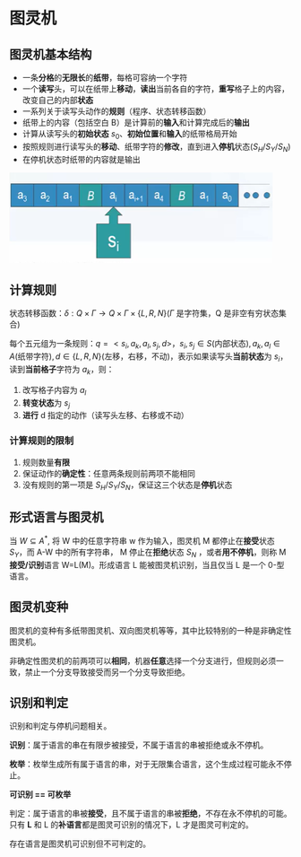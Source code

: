 # 图灵机

## 图灵机基本结构

- 一条**分格**的**无限长**的**纸带**，每格可容纳一个字符
- 一个**读写**头，可以在纸带上**移动**，**读出**当前各自的字符，**重写**格子上的内容，改变自己的内部**状态**
- 一系列关于读写头动作的**规则**（程序、状态转移函数）
- 纸带上的内容（包括空白 B）是计算前的**输入**和计算完成后的**输出**
- 计算从读写头的**初始状态** $s_0$、**初始位置**和**输入**的纸带格局开始
- 按照规则进行读写头的**移动**、纸带字符的**修改**，直到进入**停机**状态$(S_H/S_Y/S_N)$
- 在停机状态时纸带的内容就是输出

![图 1](images/f94b410a4d88f6fd88bb20fbb9870edbb7ce6c168d271a6eca45b516a6981042--06444.png)

## 计算规则

状态转移函数：$\delta:Q\times\Gamma\rightarrow Q\times\Gamma\times\{L,R,N\}$($\Gamma$ 是字符集，Q 是非空有穷状态集合)

每个五元组为一条规则：$q=<s_i,a_k,a_l,s_j,d>$，$s_i,s_j \in S(\text{内部状态}),a_k,a_l\in A(\text{纸带字符}),d\in\{L,R,N\}(\text{左移，右移，不动})$，表示如果读写头**当前状态**为 $s_i$，读到**当前格子**字符为 $a_k$，则：

1. 改写格子内容为 $a_l$
2. **转变状态**为 $s_j$
3. **进行** d 指定的动作（读写头左移、右移或不动）

### 计算规则的限制

1. 规则数量**有限**
2. 保证动作的**确定性**：任意两条规则前两项不能相同
3. 没有规则的第一项是 $S_H/S_Y/S_N$，保证这三个状态是**停机**状态

## 形式语言与图灵机

当 $W \subseteq A^*$, 将 W 中的任意字符串 w 作为输入，图灵机 M 都停止在**接受**状态 $S_Y$，而 A-W 中的所有字符串， M 停止在**拒绝**状态 $S_N$ ，或者**用不停机**，则称 M **接受/识别**语言 W=L(M)。形成语言 L 能被图灵机识别，当且仅当 L 是一个 0-型语言。

## 图灵机变种

图灵机的变种有多纸带图灵机、双向图灵机等等，其中比较特别的一种是非确定性图灵机。

非确定性图灵机的前两项可以**相同**，机器**任意**选择一个分支进行，但规则必须一致，禁止一个分支导致接受而另一个分支导致拒绝。

## 识别和判定

识别和判定与停机问题相关。

**识别**：属于语言的串在有限步被接受，不属于语言的串被拒绝或永不停机。

**枚举**：枚举生成所有属于语言的串，对于无限集合语言，这个生成过程可能永不停止。

**可识别 == 可枚举**

判定：属于语言的串被**接受**，且不属于语言的串被**拒绝**，不存在永不停机的可能。只有 **L** 和 L 的**补语言**都是图灵可识别的情况下，L 才是图灵可判定的。

存在语言是图灵机可识别但不可判定的。
